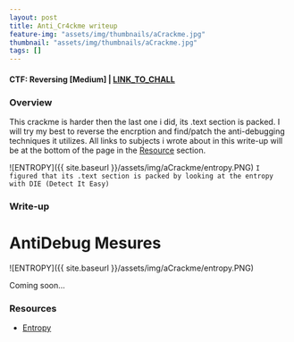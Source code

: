```yaml
---
layout: post
title: Anti_Cr4ckme writeup
feature-img: "assets/img/thumbnails/aCrackme.jpg"
thumbnail: "assets/img/thumbnails/aCrackme.jpg"
tags: []
---
```


<h4>CTF: Reversing [Medium] | <a href="https://crackmes.one/crackme/600098f733c5d42c3d0166c8">LINK_TO_CHALL</a> </h4>

### Overview

This crackme is harder then the last one i did, its .text section is packed. I will try my best to reverse the encrption and find/patch the anti-debugging techniques it utilizes. All links to subjects i wrote about in this write-up will be at the bottom of the page in the <a href="#Resource">Resource</a> section.

![ENTROPY]({{ site.baseurl }}/assets/img/aCrackme/entropy.PNG)
`I figured that its .text section is packed by looking at the entropy with DIE (Detect It Easy)`

### Write-up

# AntiDebug Mesures

![ENTROPY]({{ site.baseurl }}/assets/img/aCrackme/entropy.PNG)

Coming soon...

### Resources

- <a href="https://en.wikipedia.org/wiki/Entropy_(computing)">Entropy</a>